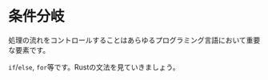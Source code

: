 <!--
# Flow of Control
-->
# 条件分岐

<!--
An integral part of any programming language are ways to modify control flow:
`if`/`else`, `for`, and others. Let's talk about them in Rust.
-->
処理の流れをコントロールすることはあらゆるプログラミング言語において重要な要素です。

`if`/`else`, `for`等です。Rustの文法を見ていきましょう。

